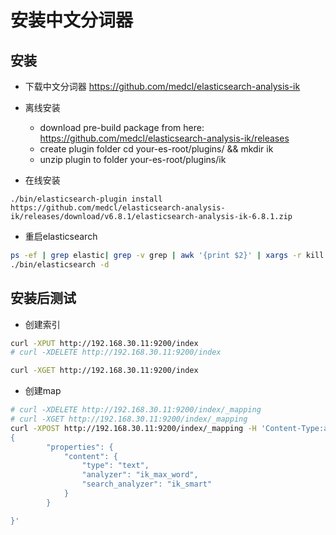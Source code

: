 # 安装中文分词器


## 安装

* 下载中文分词器 https://github.com/medcl/elasticsearch-analysis-ik

* 离线安装
  * download pre-build package from here: https://github.com/medcl/elasticsearch-analysis-ik/releases
  * create plugin folder cd your-es-root/plugins/ && mkdir ik
  * unzip plugin to folder your-es-root/plugins/ik

* 在线安装
```
./bin/elasticsearch-plugin install https://github.com/medcl/elasticsearch-analysis-ik/releases/download/v6.8.1/elasticsearch-analysis-ik-6.8.1.zip
```

* 重启elasticsearch

```bash 
ps -ef | grep elastic| grep -v grep | awk '{print $2}' | xargs -r kill -9
./bin/elasticsearch -d
```



## 安装后测试

* 创建索引

```bash
curl -XPUT http://192.168.30.11:9200/index
# curl -XDELETE http://192.168.30.11:9200/index

curl -XGET http://192.168.30.11:9200/index

```

* 创建map 

```bash 
# curl -XDELETE http://192.168.30.11:9200/index/_mapping
# curl -XGET http://192.168.30.11:9200/index/_mapping
curl -XPOST http://192.168.30.11:9200/index/_mapping -H 'Content-Type:application/json' -d'
{
        "properties": {
            "content": {
                "type": "text",
                "analyzer": "ik_max_word",
                "search_analyzer": "ik_smart"
            }
        }

}'
```
